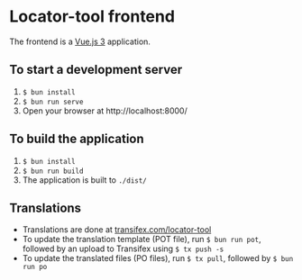 # Locator-tool frontend

The frontend is a [Vue.js 3](https://vuejs.org/) application.

## To start a development server

1. `$ bun install`
2. `$ bun run serve`
3. Open your browser at http://localhost:8000/

## To build the application

1. `$ bun install`
2. `$ bun run build`
3. The application is built to `./dist/`

## Translations

- Translations are done at [transifex.com/locator-tool](https://www.transifex.com/locator-tool/locator-tool/dashboard/)
- To update the translation template (POT file), run `$ bun run pot`, followed by an upload to Transifex using `$ tx push -s`
- To update the translated files (PO files), run `$ tx pull`, followed by `$ bun run po`
